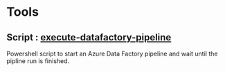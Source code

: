 # Tools

## Script : [execute-datafactory-pipeline](https://github.com/bastgau/tools/tree/master/execute-datafactory-pipeline)

Powershell script to start an Azure Data Factory pipeline and wait until the pipline run is finished.

